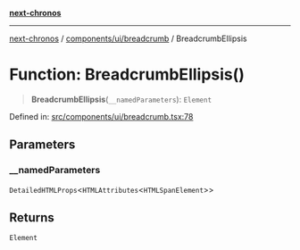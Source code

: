 [**next-chronos**](../../../../README.md)

***

[next-chronos](../../../../README.md) / [components/ui/breadcrumb](../README.md) / BreadcrumbEllipsis

# Function: BreadcrumbEllipsis()

> **BreadcrumbEllipsis**(`__namedParameters`): `Element`

Defined in: [src/components/ui/breadcrumb.tsx:78](https://github.com/Bababum95/next-chronos/blob/41860730c8dd12c16699269e1eee86402c8d1a9f/src/components/ui/breadcrumb.tsx#L78)

## Parameters

### \_\_namedParameters

`DetailedHTMLProps`\<`HTMLAttributes`\<`HTMLSpanElement`\>\>

## Returns

`Element`
